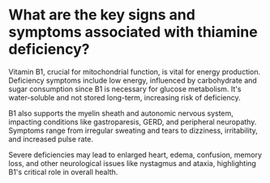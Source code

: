 # What are the key signs and symptoms associated with thiamine deficiency?

Vitamin B1, crucial for mitochondrial function, is vital for energy production. Deficiency symptoms include low energy, influenced by carbohydrate and sugar consumption since B1 is necessary for glucose metabolism. It's water-soluble and not stored long-term, increasing risk of deficiency.

B1 also supports the myelin sheath and autonomic nervous system, impacting conditions like gastroparesis, GERD, and peripheral neuropathy. Symptoms range from irregular sweating and tears to dizziness, irritability, and increased pulse rate.

Severe deficiencies may lead to enlarged heart, edema, confusion, memory loss, and other neurological issues like nystagmus and ataxia, highlighting B1's critical role in overall health.